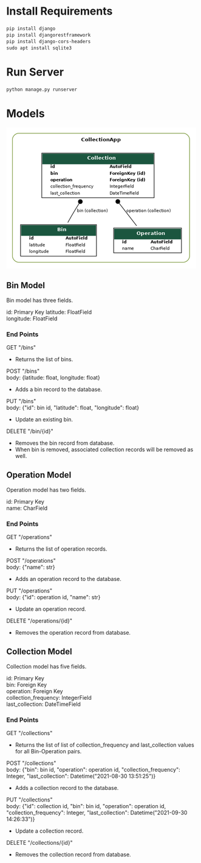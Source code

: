 # Install Requirements  
`pip install django`    
`pip install djangorestframework`    
`pip install django-cors-headers`    
`sudo apt install sqlite3`   
  
# Run Server  
`python manage.py runserver`   

# Models
![Alt text](./erd.png?raw=true "Entity Relationship Diagram")
## Bin Model  
Bin model has three fields.  
 
id: Primary Key 
latitude: FloatField  
longitude: FloatField  

### End Points

GET "/bins"
* Returns the list of bins.  
  
POST "/bins"  
body: {latitude: float, longitude: float}  
* Adds a bin record to the database.  

PUT "/bins"  
body: {"id": bin id, "latitude": float, "longitude": float}  
* Update an existing bin.  

DELETE "/bin/{id}"  
* Removes the bin record from database.  
* When bin is removed, associated collection records will be removed as well.  


## Operation Model  
Operation model has two fields.  

id: Primary Key  
name: CharField   
  
### End Points  
  
GET "/operations"  
* Returns the list of operation records.  
  
POST "/operations"  
body: {"name": str}    
* Adds an operation record to the database.  

PUT "/operations"  
body: {"id": operation id, "name": str}  
* Update an operation record.  
  
DELETE "/operations/{id}"  
* Removes the operation record from database.  

## Collection Model
Collection model has five fields.  

id: Primary Key   
bin: Foreign Key  
operation: Foreign Key  
collection_frequency: IntegerField  
last_collection: DateTimeField  
  
### End Points  
  
GET "/collections"  
* Returns the list of list of collection_frequency and last_collection values for all Bin-Operation pairs. 
  
POST "/collections"  
body: {"bin": bin id, "operation": operation id, "collection_frequency": Integer, "last_collection": Datetime("2021-08-30 13:51:25")}    
* Adds a collection record to the database.  
  
PUT "/collections"  
body: {"id": collection id, "bin": bin id, "operation": operation id, "collection_frequency": Integer, "last_collection": Datetime("2021-09-30 14:26:33")}  
* Update a collection record.  
   
DELETE "/collections/{id}"  
* Removes the collection record from database. 

